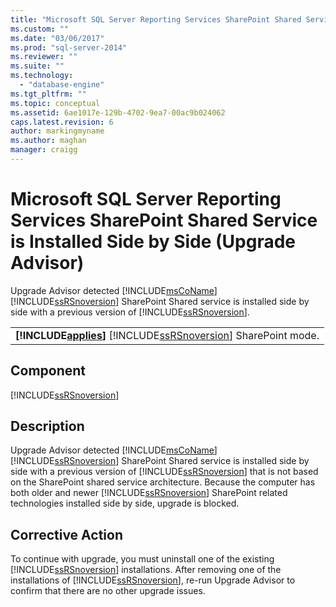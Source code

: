 ```yaml
---
title: "Microsoft SQL Server Reporting Services SharePoint Shared Service is Installed Side by Side (Upgrade Advisor) | Microsoft Docs"
ms.custom: ""
ms.date: "03/06/2017"
ms.prod: "sql-server-2014"
ms.reviewer: ""
ms.suite: ""
ms.technology: 
  - "database-engine"
ms.tgt_pltfrm: ""
ms.topic: conceptual
ms.assetid: 6ae1017e-129b-4702-9ea7-00ac9b024062
caps.latest.revision: 6
author: markingmyname
ms.author: maghan
manager: craigg
---
```

# Microsoft SQL Server Reporting Services SharePoint Shared Service is Installed Side by Side (Upgrade Advisor)
  Upgrade Advisor detected [!INCLUDE[msCoName](../../includes/msconame-md.md)] [!INCLUDE[ssRSnoversion](../../includes/ssrsnoversion-md.md)] SharePoint Shared service is installed side by side with a previous version of [!INCLUDE[ssRSnoversion](../../includes/ssrsnoversion-md.md)].  
  
||  
|-|  
|**[!INCLUDE[applies](../../includes/applies-md.md)]**  [!INCLUDE[ssRSnoversion](../../includes/ssrsnoversion-md.md)] SharePoint mode.|  
  
## Component  
 [!INCLUDE[ssRSnoversion](../../includes/ssrsnoversion-md.md)]  
  
## Description  
 Upgrade Advisor detected [!INCLUDE[msCoName](../../includes/msconame-md.md)] [!INCLUDE[ssRSnoversion](../../includes/ssrsnoversion-md.md)] SharePoint Shared service is installed side by side with a previous version of [!INCLUDE[ssRSnoversion](../../includes/ssrsnoversion-md.md)] that is not based on the SharePoint shared service architecture. Because the computer has both older and newer [!INCLUDE[ssRSnoversion](../../includes/ssrsnoversion-md.md)] SharePoint related technologies installed side by side, upgrade is blocked.  
  
## Corrective Action  
 To continue with upgrade, you must uninstall one of the existing [!INCLUDE[ssRSnoversion](../../includes/ssrsnoversion-md.md)] installations. After removing one of the installations of [!INCLUDE[ssRSnoversion](../../includes/ssrsnoversion-md.md)], re-run Upgrade Advisor to confirm that there are no other upgrade issues.  
  
  
